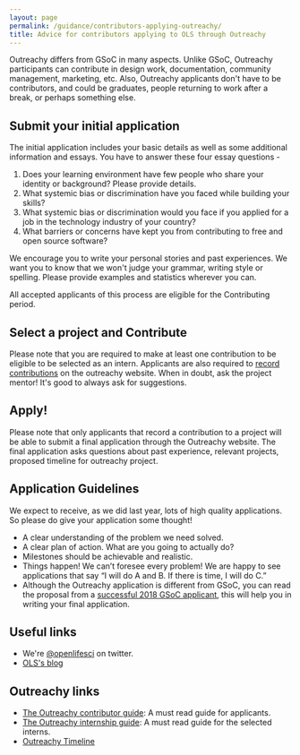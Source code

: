 ```yaml
---
layout: page
permalink: /guidance/contributors-applying-outreachy/
title: Advice for contributors applying to OLS through Outreachy
---
```


Outreachy differs from GSoC in many aspects. Unlike GSoC, Outreachy participants can contribute in design work, documentation, community management, marketing, etc. Also, Outreachy applicants don't have to be contributors, and could be graduates, people returning to work after a break, or perhaps something else.

## Submit your initial application

The initial application includes your basic details as well as some additional information and essays. You have to answer these four essay questions -

1. Does your learning environment have few people who share your identity or background? Please provide details.
2. What systemic bias or discrimination have you faced while building your skills?
3. What systemic bias or discrimination would you face if you applied for a job in the technology industry of your country?
4. What barriers or concerns have kept you from contributing to free and open source software?

We encourage you to write your personal stories and past experiences. We want you to know that we won't judge your grammar, writing style or spelling. Please provide examples and statistics wherever you can.

All accepted applicants of this process are eligible for the Contributing period.

## Select a project and Contribute

Please note that you are required to make at least one contribution to be eligible to be selected as an intern. Applicants are also required to [record contributions](https://www.outreachy.org/docs/applicant/#record-contributions) on the outreachy website. When in doubt, ask the project mentor! It's good to always ask for suggestions.

## Apply!

Please note that only applicants that record a contribution to a project will be able to submit a final application through the Outreachy website. The final application asks questions about past experience, relevant projects, proposed timeline for outreachy project.

## Application Guidelines

We expect to receive, as we did last year, lots of high quality applications. So please do give your application some thought!

* A clear understanding of the problem we need solved.
* A clear plan of action. What are you going to actually do?
* Milestones should be achievable and realistic.
* Things happen! We can’t foresee every problem! We are happy to see applications that say “I will do A and B. If there is time, I will do C.”
* Although the Outreachy application is different from GSoC, you can read the proposal from a [successful 2018 GSoC applicant](https://github.com/nupurgunwant/GSoC-Proposal), this will help you in writing your final application.

## Useful links

- We're [@openlifesci](https://twitter.com/openlifesci) on twitter.
- [OLS's blog](https://openlifesci.org/posts)
## Outreachy links

- [The Outreachy contributor guide](https://www.outreachy.org/docs/applicant/): A must read guide for applicants.
- [The Outreachy internship guide](https://www.outreachy.org/docs/internship/): A must read guide for the selected interns.
- [Outreachy Timeline](https://www.outreachy.org/docs/applicant/#outreachy-schedule)
